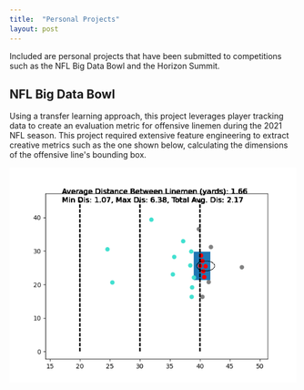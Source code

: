 ```yaml
---
title:  "Personal Projects"
layout: post
---
```

Included are personal projects that have been submitted to competitions such as the NFL Big Data Bowl and the Horizon Summit. 

## NFL Big Data Bowl

Using a transfer learning approach, this project leverages player tracking data to create an evaluation metric for offensive linemen during the 2021 NFL season. This project required extensive feature engineering to extract creative metrics such as the one shown below, calculating the dimensions of the offensive line's bounding box. 

<img src="https://github.com/ZGalante/github-portfolio/blob/main/NFL_Big_Data_Bowl_2023/patriots_example.gif?raw=true">
